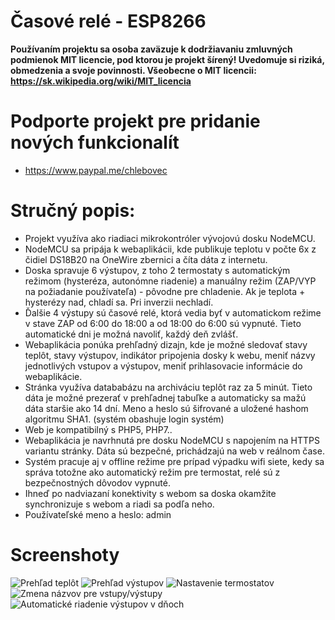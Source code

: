 # Časové relé - ESP8266
**Používaním projektu sa osoba zaväzuje k dodržiavaniu zmluvných podmienok MIT licencie, pod ktorou je projekt šírený! Uvedomuje si riziká, obmedzenia a svoje povinnosti. Všeobecne o MIT licencii: https://sk.wikipedia.org/wiki/MIT_licencia**
# Podporte projekt pre pridanie nových funkcionalít
* https://www.paypal.me/chlebovec
# Stručný popis:
* Projekt využíva ako riadiaci mikrokontróler vývojovú dosku NodeMCU.
* NodeMCU sa pripája k webaplikácii, kde publikuje teplotu v počte 6x z čidiel DS18B20 na OneWire zbernici a číta dáta z internetu.
* Doska spravuje 6 výstupov, z toho 2 termostaty s automatickým režimom (hysteréza, autonómne riadenie) a manuálny režim (ZAP/VYP na požiadanie používateľa) - pôvodne pre chladenie. Ak je teplota + hysterézy nad, chladí sa. Pri inverzii nechladí.
* Ďalšie 4 výstupy sú časové relé, ktorá vedia byť v automatickom režime v stave ZAP od 6:00 do 18:00 a od 18:00 do 6:00 sú vypnuté. Tieto automatické dni je možná navoliť, každý deň zvlášť.
* Webaplikácia ponúka prehľadný dizajn, kde je možné sledovať stavy teplôt, stavy výstupov, indikátor pripojenia dosky k webu, meniť názvy jednotlivých vstupov a výstupov, meniť prihlasovacie informácie do webaplikácie.
* Stránka využíva datababázu na archiváciu teplôt raz za 5 minút. Tieto dáta je možné prezerať v prehľadnej tabuľke a automaticky sa mažú dáta staršie ako 14 dní. Meno a heslo sú šifrované a uložené hashom algoritmu SHA1. (systém obashuje login systém)
* Web je kompatibilný s PHP5, PHP7..
* Webaplikácia je navrhnutá pre dosku NodeMCU s napojením na HTTPS variantu stránky. Dáta sú bezpečné, prichádzajú na web v reálnom čase.
* Systém pracuje aj v offline režime pre prípad výpadku wifi siete, kedy sa správa totožne ako automatický režim pre termostat, relé sú z bezpečnostných dôvodov vypnuté.
* Ihneď po nadviazaní konektivity s webom sa doska okamžite synchronizuje s webom a riadi sa podľa neho.
* Používateľské meno a heslo: admin
# Screenshoty
![Prehľad teplôt](https://i.nahraj.to/f/1WbX.PNG)
![Prehľad výstupov](https://i.nahraj.to/f/1WbW.PNG)
![Nastavenie termostatov](https://i.nahraj.to/f/1WbV.PNG)
![Zmena názvov pre vstupy/výstupy](https://i.nahraj.to/f/1WbU.PNG)
![Automatické riadenie výstupov v dňoch](https://i.nahraj.to/f/1WbS.PNG)
